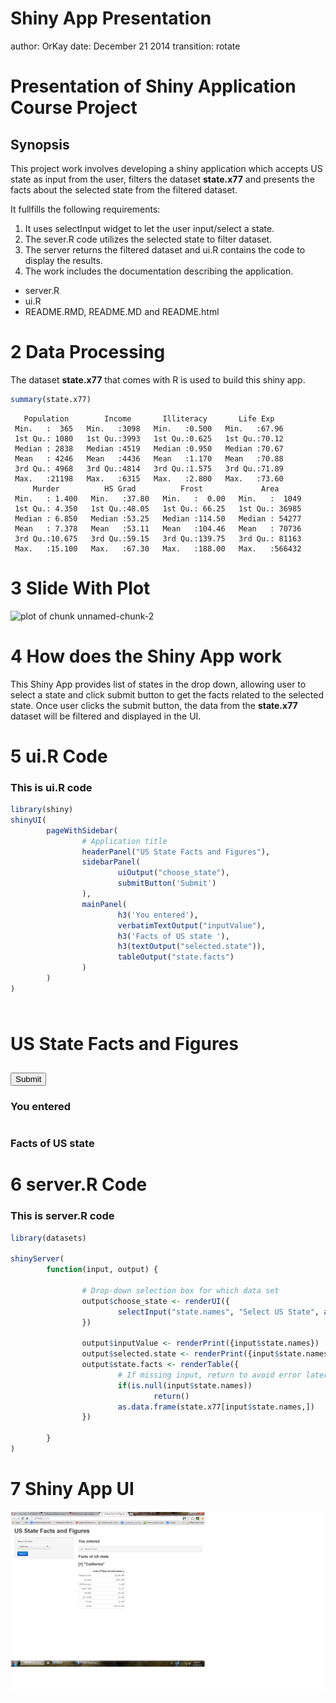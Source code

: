 Shiny App Presentation
========================================================
author: OrKay
date: December 21 2014
transition: rotate

Presentation of Shiny Application Course Project
=================================================

## Synopsis

This project work involves developing a shiny application which accepts US state
as input from the user, filters the dataset **state.x77** and presents the facts
about the selected state from the filtered dataset.

It fullfills the following requirements: 

1. It uses selectInput widget to let the user input/select a state.
2. The sever.R code utilizes the selected state to filter dataset.
3. The server returns the filtered dataset and ui.R contains the code to display the results.
4. The work includes the documentation describing the application.

- server.R
- ui.R
- README.RMD, README.MD and README.html

2 Data Processing
==================

The dataset **state.x77** that comes with R is used to build this shiny app.


```r
summary(state.x77)
```

```
   Population        Income       Illiteracy       Life Exp    
 Min.   :  365   Min.   :3098   Min.   :0.500   Min.   :67.96  
 1st Qu.: 1080   1st Qu.:3993   1st Qu.:0.625   1st Qu.:70.12  
 Median : 2838   Median :4519   Median :0.950   Median :70.67  
 Mean   : 4246   Mean   :4436   Mean   :1.170   Mean   :70.88  
 3rd Qu.: 4968   3rd Qu.:4814   3rd Qu.:1.575   3rd Qu.:71.89  
 Max.   :21198   Max.   :6315   Max.   :2.800   Max.   :73.60  
     Murder          HS Grad          Frost             Area       
 Min.   : 1.400   Min.   :37.80   Min.   :  0.00   Min.   :  1049  
 1st Qu.: 4.350   1st Qu.:48.05   1st Qu.: 66.25   1st Qu.: 36985  
 Median : 6.850   Median :53.25   Median :114.50   Median : 54277  
 Mean   : 7.378   Mean   :53.11   Mean   :104.46   Mean   : 70736  
 3rd Qu.:10.675   3rd Qu.:59.15   3rd Qu.:139.75   3rd Qu.: 81163  
 Max.   :15.100   Max.   :67.30   Max.   :188.00   Max.   :566432  
```

3 Slide With Plot
========================

![plot of chunk unnamed-chunk-2](ShinyAppPresentation-figure/unnamed-chunk-2-1.png) 

4 How does the Shiny App work
==============================


This Shiny App provides list of states in the drop down, 
allowing user to select a state and click submit button to get the facts 
related to the selected state. Once user clicks the submit button, the data 
from the **state.x77** dataset will be filtered and displayed in the UI.


5 ui.R Code
===========

### This is ui.R code


```r
library(shiny)     
shinyUI(
        pageWithSidebar(
                # Application title
                headerPanel("US State Facts and Figures"),
                sidebarPanel(
                        uiOutput("choose_state"),
                        submitButton('Submit')
                ),
                mainPanel(                        
                        h3('You entered'),
                        verbatimTextOutput("inputValue"),
                        h3('Facts of US state '),
                        h3(textOutput("selected.state")),
                        tableOutput("state.facts")
                )
        )
)
```

<!--html_preserve--><div class="container-fluid">
<div class="row-fluid">
<div class="span12" style="padding: 10px 0px;">
<h1>US State Facts and Figures</h1>
</div>
</div>
<div class="row-fluid">
<div class="span4">
<form class="well">
<div id="choose_state" class="shiny-html-output"></div>
<div>
<button type="submit" class="btn btn-primary">Submit</button>
</div>
</form>
</div>
<div class="span8">
<h3>You entered</h3>
<pre id="inputValue" class="shiny-text-output"></pre>
<h3>Facts of US state </h3>
<h3>
<div id="selected.state" class="shiny-text-output"></div>
</h3>
<div id="state.facts" class="shiny-html-output"></div>
</div>
</div>
</div><!--/html_preserve-->

6 server.R Code
================

### This is server.R code


```r
library(datasets)

shinyServer(
        function(input, output) {
                
                # Drop-down selection box for which data set
                output$choose_state <- renderUI({
                        selectInput("state.names", "Select US State", as.list(row.names(state.x77)))
                })
                
                output$inputValue <- renderPrint({input$state.names})
                output$selected.state <- renderPrint({input$state.names})
                output$state.facts <- renderTable({
                        # If missing input, return to avoid error later in function
                        if(is.null(input$state.names))
                                return()
                        as.data.frame(state.x77[input$state.names,])
                })

        }
)
```

7 Shiny App UI
==============

![Shiny App UI](ShinyAppUi.png)
